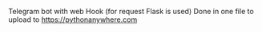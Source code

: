 Telegram bot with web Hook (for request Flask is used)
Done in one file to upload to https://pythonanywhere.com

